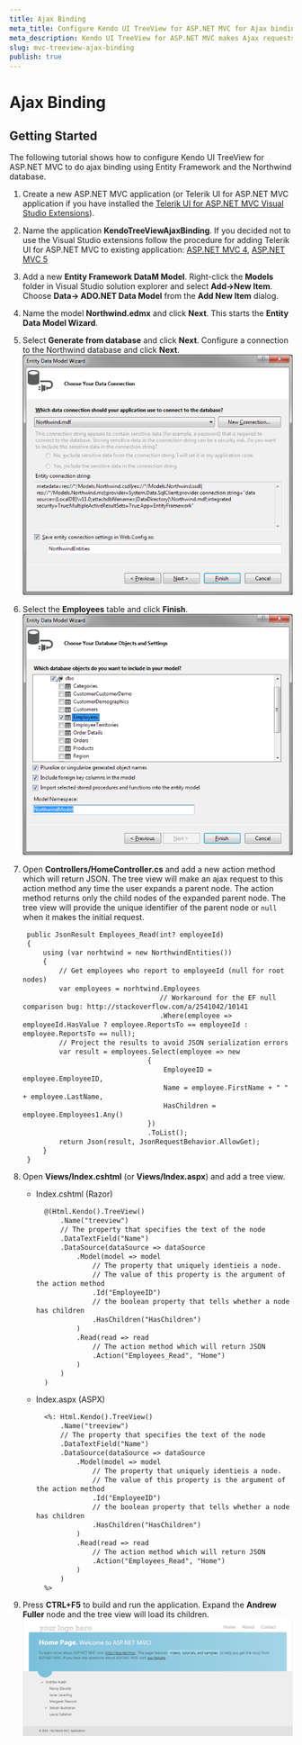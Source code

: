 ```yaml
---
title: Ajax Binding
meta_title: Configure Kendo UI TreeView for ASP.NET MVC for Ajax binding
meta_description: Kendo UI TreeView for ASP.NET MVC makes Ajax requests to populate with nodes.
slug: mvc-treeview-ajax-binding
publish: true
---
```


# Ajax Binding


## Getting Started

The following tutorial shows how to configure Kendo UI TreeView for ASP.NET MVC to do ajax binding using Entity Framework and the Northwind database.

1. Create a new ASP.NET MVC application (or Telerik UI for ASP.NET MVC application if you have installed the
[Telerik UI for ASP.NET MVC Visual Studio Extensions](/kendo-ui/getting-started/using-kendo-with/aspnet-mvc/introduction#kendo-ui-for-asp.net-mvc-visual-studio-extensions)).
1. Name the application **KendoTreeViewAjaxBinding**. If you decided not to use the Visual Studio extensions follow the procedure for adding Telerik UI for ASP.NET MVC to existing application:
[ASP.NET MVC 4](/kendo-ui/getting-started/using-kendo-with/aspnet-mvc/aspnet-mvc-4.md), [ASP.NET MVC 5](/kendo-ui/getting-started/using-kendo-with/aspnet-mvc/aspnet-mvc-5.md)
1. Add a new **Entity Framework DataM Model**. Right-click the **Models** folder in Visual Studio solution explorer and select **Add->New Item**. Choose **Data-> ADO.NET Data Model** from the **Add New Item** dialog.
1. Name the model **Northwind.edmx** and click **Next**. This starts the **Entity Data Model Wizard**.
1. Select **Generate from database** and click **Next**. Configure a connection to the Northwind database and click **Next**.
![New entity data model](images/tree-entity-data-model.png)
1. Select the **Employees** table and click **Finish**.
![Choose the Employees table](images/tree-employees-table.png)
1. Open **Controllers/HomeController.cs** and add a new action method which will return JSON. The tree view will make an ajax request to this action method any time the
user expands a parent node. The action method returns only the child nodes of the expanded parent node. The tree view will provide the unique identifier of the parent node or `null` when it makes the initial request.

        public JsonResult Employees_Read(int? employeeId)
        {
            using (var norhtwind = new NorthwindEntities())
            {
                // Get employees who report to employeeId (null for root nodes)
                var employees = norhtwind.Employees
                                         // Workaround for the EF null comparison bug: http://stackoverflow.com/a/2541042/10141
                                         .Where(employee => employeeId.HasValue ? employee.ReportsTo == employeeId : employee.ReportsTo == null);
                // Project the results to avoid JSON serialization errors
                var result = employees.Select(employee => new
                                      {
                                          EmployeeID = employee.EmployeeID,
                                          Name = employee.FirstName + " " + employee.LastName,
                                          HasChildren = employee.Employees1.Any()
                                      })
                                      .ToList();
                return Json(result, JsonRequestBehavior.AllowGet);
            }
        }
1. Open **Views/Index.cshtml** (or **Views/Index.aspx**) and add a tree view.

    - Index.cshtml (Razor)

            @(Html.Kendo().TreeView()
                .Name("treeview")
                // The property that specifies the text of the node
                .DataTextField("Name")
                .DataSource(dataSource => dataSource
                    .Model(model => model
                        // The property that uniquely identieis a node.
                        // The value of this property is the argument of the action method
                        .Id("EmployeeID")
                        // the boolean property that tells whether a node has children
                        .HasChildren("HasChildren")
                    )
                    .Read(read => read
                        // The action method which will return JSON
                        .Action("Employees_Read", "Home")
                    )
                )
            )
    - Index.aspx (ASPX)

            <%: Html.Kendo().TreeView()
                .Name("treeview")
                // The property that specifies the text of the node
                .DataTextField("Name")
                .DataSource(dataSource => dataSource
                    .Model(model => model
                        // The property that uniquely identieis a node.
                        // The value of this property is the argument of the action method
                        .Id("EmployeeID")
                        // the boolean property that tells whether a node has children
                        .HasChildren("HasChildren")
                    )
                    .Read(read => read
                        // The action method which will return JSON
                        .Action("Employees_Read", "Home")
                    )
                )
            %>
1. Press **CTRL+F5** to build and run the application. Expand the **Andrew Fuller** node and the tree view will load its children.
![Final result](images/tree-employees.png)
